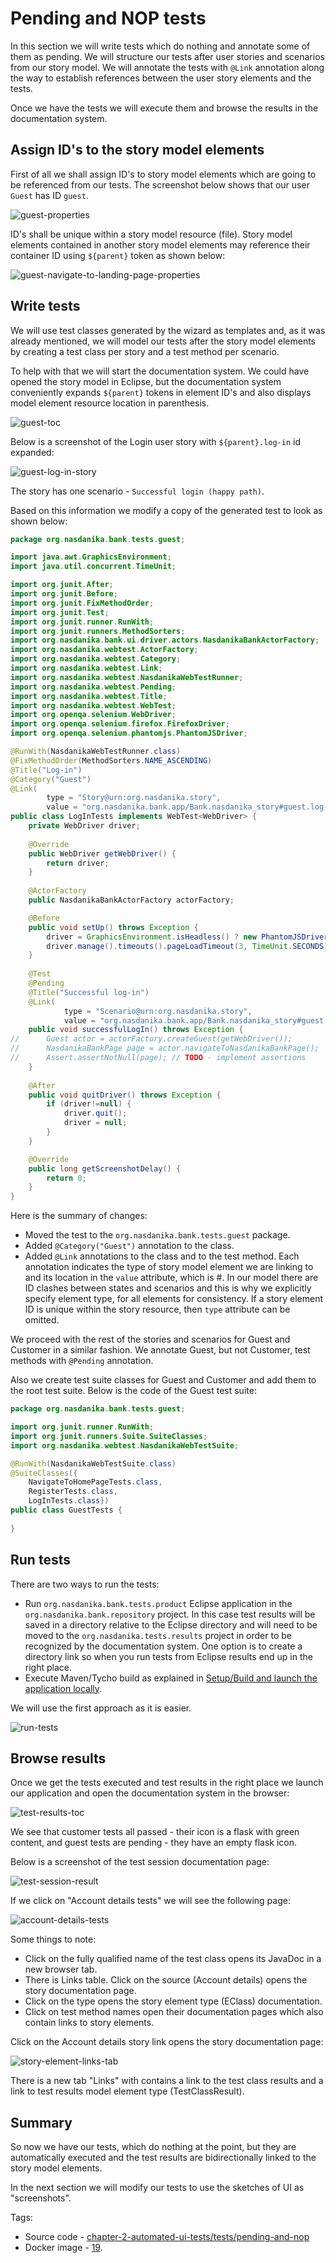 # Pending and NOP tests

In this section we will write tests which do nothing and annotate some of them as pending. We will structure our tests after user stories and scenarios from our story model. 
We will annotate the tests with ``@Link`` annotation along the way to establish references between the user story elements and the tests.

Once we have the tests we will execute them and browse the results in the documentation system.

## Assign ID's to the story model elements

First of all we shall assign ID's to story model elements which are going to be referenced from our tests. 
The screenshot below shows that our user ``Guest`` has ID ``guest``. 

![guest-properties](guest-properties.png)

ID's shall be unique within a story model resource (file). Story model elements contained in another story model elements
may reference their container ID using ``${parent}`` token as shown below:

![guest-navigate-to-landing-page-properties](guest-navigate-to-landing-page-properties.png)

## Write tests

We will use test classes generated by the wizard as templates and, as it was already mentioned, we will model our tests after the story model elements by creating a test class per story and a test method per scenario. 

To help with that we will start the documentation system. We could have opened the story model in Eclipse, but the documentation system conveniently expands ``${parent}`` tokens in element ID's and also displays model element resource location in parenthesis.

![guest-toc](guest-toc.png)

Below is a screenshot of the Login user story with ``${parent}.log-in`` id expanded: 

![guest-log-in-story](guest-log-in-story.png)

The story has one scenario - ``Successful login (happy path)``.

Based on this information we modify a copy of the generated test to look as shown below:

```java
package org.nasdanika.bank.tests.guest;

import java.awt.GraphicsEnvironment;
import java.util.concurrent.TimeUnit;

import org.junit.After;
import org.junit.Before;
import org.junit.FixMethodOrder;
import org.junit.Test;
import org.junit.runner.RunWith;
import org.junit.runners.MethodSorters;
import org.nasdanika.bank.ui.driver.actors.NasdanikaBankActorFactory;
import org.nasdanika.webtest.ActorFactory;
import org.nasdanika.webtest.Category;
import org.nasdanika.webtest.Link;
import org.nasdanika.webtest.NasdanikaWebTestRunner;
import org.nasdanika.webtest.Pending;
import org.nasdanika.webtest.Title;
import org.nasdanika.webtest.WebTest;
import org.openqa.selenium.WebDriver;
import org.openqa.selenium.firefox.FirefoxDriver;
import org.openqa.selenium.phantomjs.PhantomJSDriver;

@RunWith(NasdanikaWebTestRunner.class)
@FixMethodOrder(MethodSorters.NAME_ASCENDING)
@Title("Log-in")
@Category("Guest")
@Link(
		type = "Story@urn:org.nasdanika.story", 
		value = "org.nasdanika.bank.app/Bank.nasdanika_story#guest.log-in")
public class LogInTests implements WebTest<WebDriver> {
	private WebDriver driver;
	
	@Override
	public WebDriver getWebDriver() {
		return driver;
	}
		
	@ActorFactory
	public NasdanikaBankActorFactory actorFactory;

	@Before
	public void setUp() throws Exception {
        driver = GraphicsEnvironment.isHeadless() ? new PhantomJSDriver() : new FirefoxDriver(); // new ChromeDriver();
        driver.manage().timeouts().pageLoadTimeout(3, TimeUnit.SECONDS);
	}
	
	@Test
	@Pending
	@Title("Successful log-in")
	@Link(
			type = "Scenario@urn:org.nasdanika.story", 
			value = "org.nasdanika.bank.app/Bank.nasdanika_story#guest.log-in.successful-login")
	public void successfulLogIn() throws Exception {
//		Guest actor = actorFactory.createGuest(getWebDriver());
//		NasdanikaBankPage page = actor.navigateToNasdanikaBankPage();
//		Assert.assertNotNull(page); // TODO - implement assertions
	}
	
	@After
	public void quitDriver() throws Exception {
		if (driver!=null) {
	        driver.quit();
	        driver = null;
		}
	}

	@Override
	public long getScreenshotDelay() {
		return 0;
	}	
}
``` 

Here is the summary of changes:

* Moved the test to the ``org.nasdanika.bank.tests.guest`` package.
* Added ``@Category("Guest")`` annotation to the class.
* Added ``@Link`` annotations to the class and to the test method. Each annotation indicates the type of story model element we are linking to and its location in the ``value`` attribute, which is <element location>#<element id>. In our model there are ID clashes between states and scenarios and this is why we explicitly specify element type, for all elements for consistency. If a story element ID is unique within the story resource, then ``type`` attribute can be omitted.

We proceed with the rest of the stories and scenarios for Guest and Customer in a similar fashion. 
We annotate Guest, but not Customer, test methods with ``@Pending`` annotation.  

Also we create test suite classes for Guest and Customer and add them 
to the root test suite. Below is the code of the Guest test suite:

```java
package org.nasdanika.bank.tests.guest;

import org.junit.runner.RunWith;
import org.junit.runners.Suite.SuiteClasses;
import org.nasdanika.webtest.NasdanikaWebTestSuite;

@RunWith(NasdanikaWebTestSuite.class)
@SuiteClasses({
	NavigateToHomePageTests.class, 
	RegisterTests.class,
	LogInTests.class})
public class GuestTests {
	
}
```

## Run tests

There are two ways to run the tests:

* Run ``org.nasdanika.bank.tests.product`` Eclipse application in the ``org.nasdanika.bank.repository`` project. In this case test results will be saved in a directory relative to the Eclipse directory and will need to be moved to the ``org.nasdanika.tests.results`` project in order to be recognized by the documentation system. One option is to create a directory link so when you run tests from Eclipse results end up in the right place.
* Execute Maven/Tycho build as explained in [Setup/Build and launch the application locally](../../../chapter-0-setup/build-and-launch-locally/).

We will use the first approach as it is easier.   

![run-tests](run-tests.png)

## Browse results

Once we get the tests executed and test results in the right place we launch our application and open the documentation system in the browser:

![test-results-toc](test-results-toc.png)

We see that customer tests all passed - their icon is a flask with green content, 
and guest tests are pending - they have an empty flask icon.

Below is a screenshot of the test session documentation page:

![test-session-result](test-session-result.png)  

If we click on "Account details tests" we will see the following page:

![account-details-tests](account-details-tests.png)

Some things to note:

* Click on the fully qualified name of the test class opens its JavaDoc in a new browser tab.
* There is Links table. Click on the source (Account details) opens the story documentation page.
* Click on the type opens the story element type (EClass) documentation.
* Click on test method names open their documentation pages which also contain links to story elements.

Click on the Account details story link opens the story documentation page: 

![story-element-links-tab](story-element-links-tab.png)
 
There is a new tab "Links" with contains a link to the test class results and a link to test results model element type (TestClassResult). 


## Summary

So now we have our tests, which do nothing at the point, but they are automatically executed and the test results are bidirectionally linked to the story model elements. 

In the next section we will modify our tests to use the sketches of UI as "screenshots".

Tags:

* Source code - [chapter-2-automated-ui-tests/tests/pending-and-nop](https://github.com/Nasdanika/bank/tree/chapter-2-automated-ui-tests/tests/pending-and-nop)
* Docker image - [19](https://hub.docker.com/r/nasdanika/bank/tags/).

